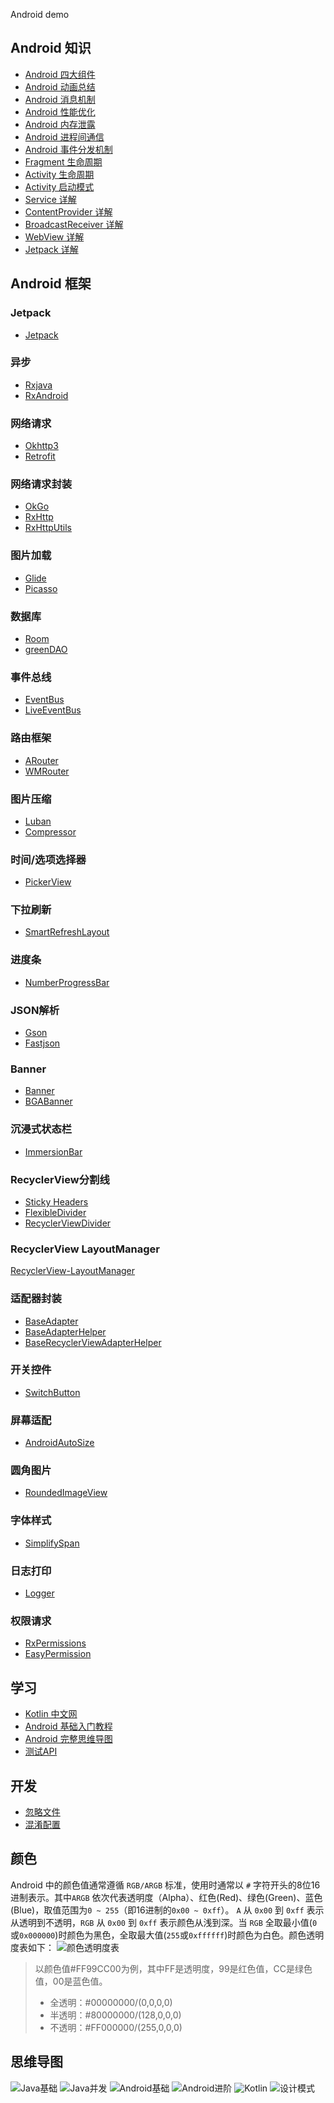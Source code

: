 Android demo

## Android 知识
 - [Android 四大组件](https://juejin.im/post/5db12d926fb9a0205e766cc2)
 - [Android 动画总结](https://blog.csdn.net/carson_ho/article/details/79860980)
 - [Android 消息机制](https://xiaozhuanlan.com/topic/9026158374)
 - [Android 性能优化](https://blog.csdn.net/carson_ho/article/details/79708444)
 - [Android 内存泄露](https://blog.csdn.net/carson_ho/article/details/79407707)
 - [Android 进程间通信](https://www.jianshu.com/p/96062c549b2a)
 - [Android 事件分发机制](https://blog.csdn.net/carson_ho/article/details/54136311)
 - [Fragment 生命周期](https://juejin.im/post/5c2df25be51d451d46035449)
 - [Activity 生命周期](https://blog.csdn.net/carson_ho/article/details/51173261)
 - [Activity 启动模式](https://blog.csdn.net/carson_ho/article/details/54669547)
 - [Service 详解](https://blog.csdn.net/carson_ho/article/details/53160049)
 - [ContentProvider 详解](https://blog.csdn.net/carson_ho/article/details/76101093)
 - [BroadcastReceiver 详解](https://blog.csdn.net/carson_ho/article/details/52973504)
 - [WebView 详解](https://blog.csdn.net/carson_ho/article/details/52693322)
 - [Jetpack 详解](https://www.jianshu.com/p/f32c8939338d)

## Android 框架
### Jetpack
 - [Jetpack](https://developer.android.com/jetpack)

### 异步
 - [Rxjava](https://github.com/ReactiveX/RxJava)
 - [RxAndroid](https://github.com/ReactiveX/RxAndroid)

### 网络请求
 - [Okhttp3](https://github.com/square/okhttp)
 - [Retrofit](https://github.com/square/retrofit)

### 网络请求封装
 - [OkGo](https://github.com/jeasonlzy/okhttp-OkGo)
 - [RxHttp](https://github.com/liujingxing/okhttp-RxHttp)
 - [RxHttpUtils](https://github.com/lygttpod/RxHttpUtils)

### 图片加载
 - [Glide](https://github.com/bumptech/glide)
 - [Picasso](https://github.com/square/picasso)

### 数据库
 - [Room](https://developer.android.com/training/data-storage/room)
 - [greenDAO](https://github.com/greenrobot/greenDAO)

### 事件总线
 - [EventBus](https://github.com/greenrobot/EventBus)
 - [LiveEventBus](https://github.com/JeremyLiao/LiveEventBus)

### 路由框架
 - [ARouter](https://github.com/alibaba/ARouter)
 - [WMRouter](https://github.com/meituan/WMRouter)

### 图片压缩
 - [Luban](https://github.com/Curzibn/Luban)
 - [Compressor](https://github.com/zetbaitsu/Compressor)

### 时间/选项选择器
 - [PickerView](https://github.com/Bigkoo/Android-PickerView)

### 下拉刷新
 - [SmartRefreshLayout](https://github.com/scwang90/SmartRefreshLayout)

### 进度条
 - [NumberProgressBar](https://github.com/daimajia/NumberProgressBar)

### JSON解析
 - [Gson](https://github.com/google/gson)
 - [Fastjson](https://github.com/alibaba/fastjson)

### Banner
 - [Banner](https://github.com/youth5201314/banner)
 - [BGABanner](https://github.com/bingoogolapple/BGABanner-Android)

### 沉浸式状态栏
 - [ImmersionBar](https://github.com/gyf-dev/ImmersionBar)

### RecyclerView分割线
 - [Sticky Headers](https://github.com/timehop/sticky-headers-recyclerview)
 - [FlexibleDivider](https://github.com/yqritc/RecyclerView-FlexibleDivider)
 - [RecyclerViewDivider](https://github.com/fondesa/recycler-view-divider)

### RecyclerView LayoutManager
[RecyclerView-LayoutManager](https://github.com/jiang111/Awesome-RecyclerView-LayoutManager)

### 适配器封装
 - [BaseAdapter](https://github.com/hongyangAndroid/baseAdapter)
 - [BaseAdapterHelper](https://github.com/JoanZapata/base-adapter-helper)
 - [BaseRecyclerViewAdapterHelper](https://github.com/CymChad/BaseRecyclerViewAdapterHelper)

### 开关控件
 - [SwitchButton](https://github.com/kyleduo/SwitchButton)

### 屏幕适配
 - [AndroidAutoSize](https://github.com/JessYanCoding/AndroidAutoSize)

### 圆角图片
 - [RoundedImageView](https://github.com/vinc3m1/RoundedImageView)

### 字体样式
 - [SimplifySpan](https://github.com/iwgang/SimplifySpan)

### 日志打印
 - [Logger](https://github.com/orhanobut/logger)

### 权限请求
 - [RxPermissions](https://github.com/tbruyelle/RxPermissions)
 - [EasyPermission](https://github.com/googlesamples/easypermissions)
    
## 学习
 - [Kotlin 中文网](https://www.kotlincn.net/)
 - [Android 基础入门教程](https://www.runoob.com/w3cnote/android-tutorial-intro.html)
 - [Android 完整思维导图](https://www.runoob.com/wp-content/uploads/2015/06/androidmap.pdf)
 - [测试API](https://gank.io/api)

## 开发
 - [忽略文件](./.gitignore)
 - [混淆配置](./app/proguard-rules.pro)

## 颜色
Android 中的颜色值通常遵循 `RGB/ARGB` 标准，使用时通常以 `#` 字符开头的8位16进制表示。其中`ARGB` 依次代表透明度（Alpha）、红色(Red)、绿色(Green)、蓝色(Blue)，取值范围为`0 ~ 255`（即16进制的`0x00 ~ 0xff`）。
`A` 从 `0x00` 到 `0xff` 表示从透明到不透明，`RGB` 从 `0x00` 到 `0xff` 表示颜色从浅到深。当 `RGB` 全取最小值(`0`或`0x000000`)时颜色为黑色，全取最大值(`255`或`0xffffff`)时颜色为白色。颜色透明度表如下：
![颜色透明度表](./screenshots/颜色透明度.png)

> 以颜色值#FF99CC00为例，其中FF是透明度，99是红色值，CC是绿色值，00是蓝色值。
>  - 全透明：#00000000/(0,0,0,0)
>  - 半透明：#80000000/(128,0,0,0)
>  - 不透明：#FF000000/(255,0,0,0)

## 思维导图
![Java基础](./screenshots/Java基础.png)
![Java并发](./screenshots/Java并发.png)
![Android基础](./screenshots/Android基础.png)
![Android进阶](./screenshots/Android进阶.png)
![Kotlin](./screenshots/Kotlin.png)
![设计模式](./screenshots/设计模式.png)

